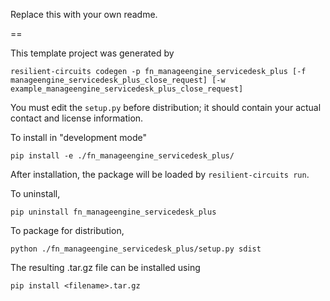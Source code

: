 Replace this with your own readme.

==

This template project was generated by

    resilient-circuits codegen -p fn_manageengine_servicedesk_plus [-f manageengine_servicedesk_plus_close_request] [-w example_manageengine_servicedesk_plus_close_request]


You must edit the `setup.py` before distribution;
it should contain your actual contact and license information.

To install in "development mode"

    pip install -e ./fn_manageengine_servicedesk_plus/

After installation, the package will be loaded by `resilient-circuits run`.


To uninstall,

    pip uninstall fn_manageengine_servicedesk_plus


To package for distribution,

    python ./fn_manageengine_servicedesk_plus/setup.py sdist

The resulting .tar.gz file can be installed using

    pip install <filename>.tar.gz
